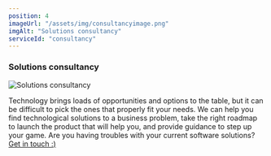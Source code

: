 ```yaml
---
position: 4
imageUrl: "/assets/img/consultancyimage.png"
imgAlt: "Solutions consultancy"
serviceId: "consultancy"
---
```


### Solutions consultancy

<div class="content">
  <div class="image-container">
    <img src="{{ "/assets/img/consultancyimage.png" | relative_url }}" alt="Solutions consultancy"/>
  </div>
  <div class="text-container">
    <p>Technology brings loads of opportunities and options to the table, but it can be difficult to pick the ones that properly fit your needs. We can help you find technological solutions to a business problem, take the right roadmap to launch the product that will help you, and provide guidance to step up your game. Are you having troubles with your current software solutions? <a href="#contact" title="Contact">Get in touch :)</a></p>
  </div>
</div>
